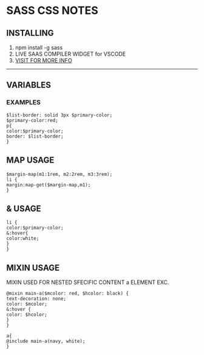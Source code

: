# SASS CSS NOTES

## INSTALLING

1. npm install -g sass
2. LIVE SAAS COMPILER WIDGET for VSCODE
3. [VISIT FOR MORE INFO](https://sass-lang.com/install)

---

## VARIABLES

### EXAMPLES

```
$list-border: solid 3px $primary-color;
$primary-color:red;
p{
color:$primary-color;
border: $list-border;
}
```

## MAP USAGE

```
$margin-map(m1:1rem, m2:2rem, m3:3rem);
li {
margin:map-get($margin-map,m1);
}
```

## & USAGE

```
li {
color:$primary-color;
&:hover{
color:white;
}
}
```

## MIXIN USAGE

MIXIN USED FOR NESTED SFECIFIC CONTENT a ELEMENT EXC.

```
@mixin main-a($mcolor: red, $hcolor: black) {
text-decoration: none;
color: $mcolor;
&:hover {
color: $hcolor;
}
}

a{
@include main-a(navy, white);
}
```
